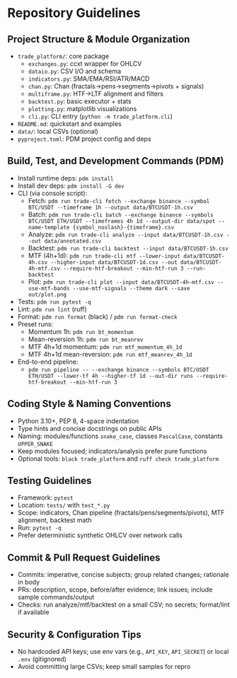 # Repository Guidelines

## Project Structure & Module Organization
- `trade_platform/`: core package
  - `exchanges.py`: ccxt wrapper for OHLCV
  - `dataio.py`: CSV I/O and schema
  - `indicators.py`: SMA/EMA/RSI/ATR/MACD
  - `chan.py`: Chan (fractals→pens→segments→pivots + signals)
  - `multiframe.py`: HTF→LTF alignment and filters
  - `backtest.py`: basic executor + stats
  - `plotting.py`: matplotlib visualizations
  - `cli.py`: CLI entry (`python -m trade_platform.cli`)
- `README.md`: quickstart and examples
- `data/`: local CSVs (optional)
 - `pyproject.toml`: PDM project config and deps

## Build, Test, and Development Commands (PDM)
- Install runtime deps: `pdm install`
- Install dev deps: `pdm install -G dev`
- CLI (via console script):
  - Fetch: `pdm run trade-cli fetch --exchange binance --symbol BTC/USDT --timeframe 1h --output data/BTCUSDT-1h.csv`
  - Batch: `pdm run trade-cli batch --exchange binance --symbols BTC/USDT ETH/USDT --timeframes 4h 1d --output-dir data/spot --name-template {symbol_noslash}-{timeframe}.csv`
  - Analyze: `pdm run trade-cli analyze --input data/BTCUSDT-1h.csv --out data/annotated.csv`
  - Backtest: `pdm run trade-cli backtest --input data/BTCUSDT-1h.csv`
  - MTF (4h+1d): `pdm run trade-cli mtf --lower-input data/BTCUSDT-4h.csv --higher-input data/BTCUSDT-1d.csv --out data/BTCUSDT-4h-mtf.csv --require-htf-breakout --min-htf-run 3 --run-backtest`
  - Plot: `pdm run trade-cli plot --input data/BTCUSDT-4h-mtf.csv --use-mtf-bands --use-mtf-signals --theme dark --save out/plot.png`
- Tests: `pdm run pytest -q`
- Lint: `pdm run lint` (ruff)
- Format: `pdm run format` (black) / `pdm run format-check`
- Preset runs:
  - Momentum 1h: `pdm run bt_momentum`
  - Mean-reversion 1h: `pdm run bt_meanrev`
  - MTF 4h+1d momentum: `pdm run mtf_momentum_4h_1d`
  - MTF 4h+1d mean-reversion: `pdm run mtf_meanrev_4h_1d`
- End-to-end pipeline:
  - `pdm run pipeline -- --exchange binance --symbols BTC/USDT ETH/USDT --lower-tf 4h --higher-tf 1d --out-dir runs --require-htf-breakout --min-htf-run 3`

## Coding Style & Naming Conventions
- Python 3.10+, PEP 8, 4-space indentation
- Type hints and concise docstrings on public APIs
- Naming: modules/functions `snake_case`, classes `PascalCase`, constants `UPPER_SNAKE`
- Keep modules focused; indicators/analysis prefer pure functions
- Optional tools: `black trade_platform` and `ruff check trade_platform`

## Testing Guidelines
- Framework: `pytest`
- Location: `tests/` with `test_*.py`
- Scope: indicators, Chan pipeline (fractals/pens/segments/pivots), MTF alignment, backtest math
- Run: `pytest -q`
- Prefer deterministic synthetic OHLCV over network calls

## Commit & Pull Request Guidelines
- Commits: imperative, concise subjects; group related changes; rationale in body
- PRs: description, scope, before/after evidence; link issues; include sample commands/output
- Checks: run analyze/mtf/backtest on a small CSV; no secrets; format/lint if available

## Security & Configuration Tips
- No hardcoded API keys; use env vars (e.g., `API_KEY`, `API_SECRET`) or local `.env` (gitignored)
- Avoid committing large CSVs; keep small samples for repro

